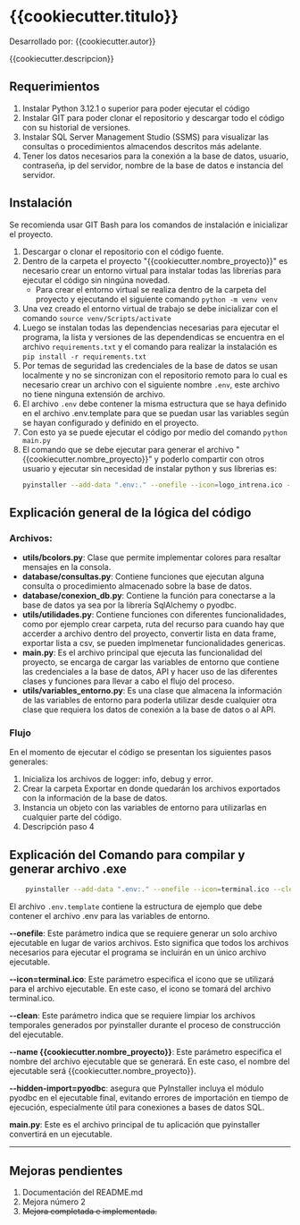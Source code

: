 # {{cookiecutter.titulo}}

Desarrollado por: {{cookiecutter.autor}}

{{cookiecutter.descripcion}}

## Requerimientos

1. Instalar Python 3.12.1 o superior para poder ejecutar el código
2. Instalar GIT para poder clonar el repositorio y descargar todo el código con su historial de versiones.
3. Instalar SQL Server Management Studio (SSMS) para visualizar las consultas o procedimientos almacendos descritos más adelante.
4. Tener los datos necesarios para la conexión a la base de datos, usuario, contraseña, ip del servidor, nombre de la base de datos e instancia del servidor.

## Instalación

Se recomienda usar GIT Bash para los comandos de instalación e inicializar el proyecto.

1. Descargar o clonar el repositorio con el código fuente.
2. Dentro de la carpeta el proyecto "{{cookiecutter.nombre_proyecto}}" es necesario crear un entorno virtual para instalar todas las librerías para ejecutar el código sin ningúna novedad.
    - Para crear el entorno virtual se realiza dentro de la carpeta del proyecto y ejecutando el siguiente comando `python -m venv venv`
3. Una vez creado el entorno virtual de trabajo se debe inicializar con el comando `source venv/Scripts/activate`
4. Luego se instalan todas las dependencias necesarias para ejecutar el programa, la lista y versiones de las dependendicas se encuentra en el archivo `requirements.txt` y el comando para realizar la instalación es `pip install -r requirements.txt`
5. Por temas de seguridad las credenciales de la base de datos se usan localmente y no se sincronizan con el repositorio remoto para lo cual es necesario crear un archivo con el siguiente nombre `.env`, este archivo no tiene ninguna extensión de archivo.
6. El archivo `.env` debe contener la misma estructura que se haya definido en el archivo .env.template para que se puedan usar las variables según se hayan configurado y definido en el proyecto.
7. Con esto ya se puede ejecutar el código por medio del comando `python main.py`
8. El comando que se debe ejecutar para generar el archivo "{{cookiecutter.nombre_proyecto}}" y poderlo compartir con otros usuario y ejecutar sin necesidad de instalar python y sus librerias es:
    ```Bash
    pyinstaller --add-data ".env:." --onefile --icon=logo_intrena.ico --clean --name        {{cookiecutter.nombre_proyecto}} main.py
    ```

## Explicación general de la lógica del código

### Archivos:
- **utils/bcolors.py**: Clase que permite implementar colores para resaltar mensajes en la consola.
- **database/consultas.py**: Contiene funciones que ejecutan alguna consulta o procedimiento almacenado sobre la base de datos.
- **database/conexion_db.py**: Contiene la función para conectarse a la base de datos ya sea por la librería SqlAlchemy o pyodbc.
- **utils/utilidades.py**: Contiene funciones con diferentes funcionalidades, como por ejemplo crear carpeta, ruta del recurso para cuando hay que accerder a archivo dentro del proyecto, convertir lista en data frame, exportar lista a csv, se pueden implmenetar funcionalidades genericas.
- **main.py**: Es el archivo principal que ejecuta las funcionalidad del proyecto, se encarga de cargar las variables de entorno que contiene las credenciales a la base de datos, API y hacer uso de las diferentes clases y funciones para llevar a cabo el flujo del proceso.
- **utils/variables_entorno.py**: Es una clase que almacena la información de las variables de entorno para poderla utilizar desde cualquier otra clase que requiera los datos de conexión a la base de datos o al API.

### Flujo

En el momento de ejecutar el código se presentan los siguientes pasos generales:
1. Inicializa los archivos de logger: info, debug y error.
2. Crear la carpeta Exportar en donde quedarán los archivos exportados con la información de la base de datos.
3. Instancia un objeto con las variables de entorno para utilizarlas en cualquier parte del código.
4. Descripción paso 4

## Explicación del Comando para compilar y generar archivo .exe

```Bash
    pyinstaller --add-data ".env:." --onefile --icon=terminal.ico --clean --name {{cookiecutter.nombre_proyecto}} --hidden-import=pyodbc main.py
```

El archivo `.env.template` contiene la estructura de ejemplo que debe contener el archivo .env para las variables de entorno.

**--onefile**: Este parámetro indica que se requiere generar un solo archivo ejecutable en lugar de varios archivos. Esto significa que todos los archivos necesarios para ejecutar el programa se incluirán en un único archivo ejecutable.

**--icon=terminal.ico**: Este parámetro especifica el icono que se utilizará para el archivo ejecutable. En este caso, el icono se tomará del archivo terminal.ico.

**--clean**: Este parámetro indica que se requiere limpiar los archivos temporales generados por pyinstaller durante el proceso de construcción del ejecutable.

**--name {{cookiecutter.nombre_proyecto}}**: Este parámetro especifica el nombre del archivo ejecutable que se generará. En este caso, el nombre del ejecutable será {{cookiecutter.nombre_proyecto}}.

**--hidden-import=pyodbc**: asegura que PyInstaller incluya el módulo pyodbc en el ejecutable final, evitando errores de importación en tiempo de ejecución, especialmente útil para conexiones a bases de datos SQL.

**main.py**: Este es el archivo principal de tu aplicación que pyinstaller convertirá en un ejecutable.

___

## Mejoras pendientes

1. Documentación del README.md
2. Mejora número 2
3. ~~Mejora completada e implementada.~~